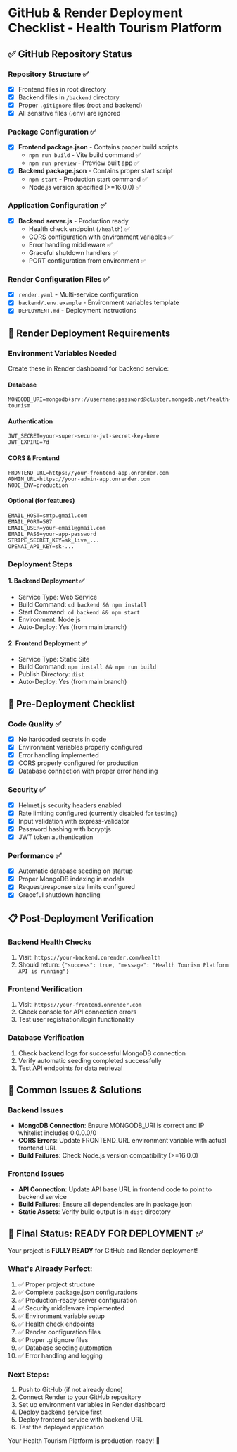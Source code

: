 # GitHub & Render Deployment Checklist - Health Tourism Platform

## ✅ GitHub Repository Status

### Repository Structure ✅
- [x] Frontend files in root directory
- [x] Backend files in `/backend` directory
- [x] Proper `.gitignore` files (root and backend)
- [x] All sensitive files (.env) are ignored

### Package Configuration ✅
- [x] **Frontend package.json** - Contains proper build scripts
  - `npm run build` - Vite build command ✅
  - `npm run preview` - Preview built app ✅
- [x] **Backend package.json** - Contains proper start script
  - `npm start` - Production start command ✅
  - Node.js version specified (>=16.0.0) ✅

### Application Configuration ✅
- [x] **Backend server.js** - Production ready
  - Health check endpoint (`/health`) ✅
  - CORS configuration with environment variables ✅
  - Error handling middleware ✅
  - Graceful shutdown handlers ✅
  - PORT configuration from environment ✅

### Render Configuration Files ✅
- [x] `render.yaml` - Multi-service configuration
- [x] `backend/.env.example` - Environment variables template
- [x] `DEPLOYMENT.md` - Deployment instructions

## 🚀 Render Deployment Requirements

### Environment Variables Needed
Create these in Render dashboard for backend service:

#### Database
```
MONGODB_URI=mongodb+srv://username:password@cluster.mongodb.net/health-tourism
```

#### Authentication
```
JWT_SECRET=your-super-secure-jwt-secret-key-here
JWT_EXPIRE=7d
```

#### CORS & Frontend
```
FRONTEND_URL=https://your-frontend-app.onrender.com
ADMIN_URL=https://your-admin-app.onrender.com
NODE_ENV=production
```

#### Optional (for features)
```
EMAIL_HOST=smtp.gmail.com
EMAIL_PORT=587
EMAIL_USER=your-email@gmail.com
EMAIL_PASS=your-app-password
STRIPE_SECRET_KEY=sk_live_...
OPENAI_API_KEY=sk-...
```

### Deployment Steps

#### 1. Backend Deployment ✅
- Service Type: Web Service
- Build Command: `cd backend && npm install`
- Start Command: `cd backend && npm start`
- Environment: Node.js
- Auto-Deploy: Yes (from main branch)

#### 2. Frontend Deployment ✅
- Service Type: Static Site
- Build Command: `npm install && npm run build`
- Publish Directory: `dist`
- Auto-Deploy: Yes (from main branch)

## 🔧 Pre-Deployment Checklist

### Code Quality ✅
- [x] No hardcoded secrets in code
- [x] Environment variables properly configured
- [x] Error handling implemented
- [x] CORS properly configured for production
- [x] Database connection with proper error handling

### Security ✅
- [x] Helmet.js security headers enabled
- [x] Rate limiting configured (currently disabled for testing)
- [x] Input validation with express-validator
- [x] Password hashing with bcryptjs
- [x] JWT token authentication

### Performance ✅
- [x] Automatic database seeding on startup
- [x] Proper MongoDB indexing in models
- [x] Request/response size limits configured
- [x] Graceful shutdown handling

## 📋 Post-Deployment Verification

### Backend Health Checks
1. Visit: `https://your-backend.onrender.com/health`
2. Should return: `{"success": true, "message": "Health Tourism Platform API is running"}`

### Frontend Verification
1. Visit: `https://your-frontend.onrender.com`
2. Check console for API connection errors
3. Test user registration/login functionality

### Database Verification
1. Check backend logs for successful MongoDB connection
2. Verify automatic seeding completed successfully
3. Test API endpoints for data retrieval

## 🚨 Common Issues & Solutions

### Backend Issues
- **MongoDB Connection**: Ensure MONGODB_URI is correct and IP whitelist includes 0.0.0.0/0
- **CORS Errors**: Update FRONTEND_URL environment variable with actual frontend URL
- **Build Failures**: Check Node.js version compatibility (>=16.0.0)

### Frontend Issues
- **API Connection**: Update API base URL in frontend code to point to backend service
- **Build Failures**: Ensure all dependencies are in package.json
- **Static Assets**: Verify build output is in `dist` directory

## 🎯 Final Status: READY FOR DEPLOYMENT ✅

Your project is **FULLY READY** for GitHub and Render deployment! 

### What's Already Perfect:
1. ✅ Proper project structure
2. ✅ Complete package.json configurations
3. ✅ Production-ready server configuration
4. ✅ Security middleware implemented
5. ✅ Environment variable setup
6. ✅ Health check endpoints
7. ✅ Render configuration files
8. ✅ Proper .gitignore files
9. ✅ Database seeding automation
10. ✅ Error handling and logging

### Next Steps:
1. Push to GitHub (if not already done)
2. Connect Render to your GitHub repository
3. Set up environment variables in Render dashboard
4. Deploy backend service first
5. Deploy frontend service with backend URL
6. Test the deployed application

Your Health Tourism Platform is production-ready! 🚀
